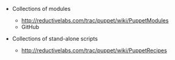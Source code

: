 * Collections of modules 
  - http://reductivelabs.com/trac/puppet/wiki/PuppetModules
  - GitHub

* Collections of stand-alone scripts
  - http://reductivelabs.com/trac/puppet/wiki/PuppetRecipes
